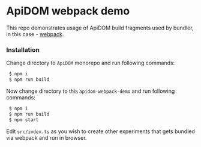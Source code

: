 # ApiDOM webpack demo

This repo demonstrates usage of ApiDOM build fragments used by bundler, in this case - [webpack](https://webpack.js.org/).

### Installation

Change directory to `ApiDOM` monorepo and run following commands:

```sh
 $ npm i
 $ npm run build
```

Now change directory to this `apidom-webpack-demo` and run following commands:

```sh
 $ npm i
 $ npm run build
 $ npm start
```

Edit `src/index.ts` as you wish to create other experiments that gets bundled via webpack and run in browser.

 